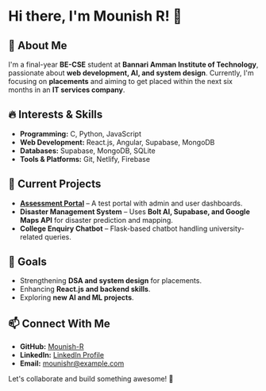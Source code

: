 # Hi there, I'm Mounish R! 👋

## 🚀 About Me
I'm a final-year **BE-CSE** student at **Bannari Amman Institute of Technology**, passionate about **web development, AI, and system design**. Currently, I'm focusing on **placements** and aiming to get placed within the next six months in an **IT services company**.

## 🔥 Interests & Skills
- **Programming:** C, Python, JavaScript
- **Web Development:** React.js, Angular, Supabase, MongoDB
- **Databases:** Supabase, MongoDB, SQLite
- **Tools & Platforms:** Git, Netlify, Firebase

## 📌 Current Projects
- **[Assessment Portal](https://github.com/Mounish-R/Assessment-Portal)** – A test portal with admin and user dashboards.
- **Disaster Management System** – Uses **Bolt AI, Supabase, and Google Maps API** for disaster prediction and mapping.
- **College Enquiry Chatbot** – Flask-based chatbot handling university-related queries.

## 🎯 Goals
- Strengthening **DSA and system design** for placements.
- Enhancing **React.js and backend skills**.
- Exploring **new AI and ML projects**.

## 📫 Connect With Me
- **GitHub:** [Mounish-R](https://github.com/Mounish-R)
- **LinkedIn:** [LinkedIn Profile](#)
- **Email:** mounishr@example.com

Let's collaborate and build something awesome! 🚀

